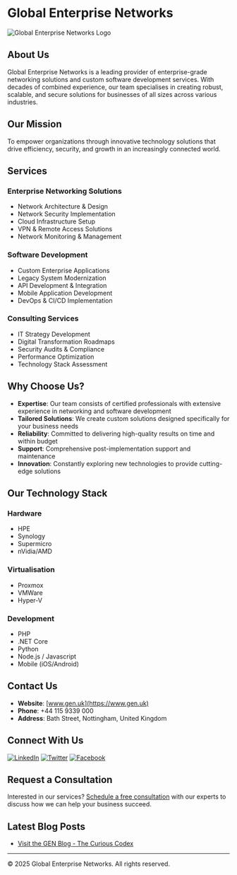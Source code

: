 # Global Enterprise Networks
![Global Enterprise Networks Logo](https://www.genwiki.org/lib/exe/fetch.php/wiki/logo.png)

## About Us

Global Enterprise Networks is a leading provider of enterprise-grade networking solutions and custom software development services. With decades of combined experience, our team specialises in creating robust, scalable, and secure solutions for businesses of all sizes across various industries.

## Our Mission

To empower organizations through innovative technology solutions that drive efficiency, security, and growth in an increasingly connected world.

## Services

### Enterprise Networking Solutions
- Network Architecture & Design
- Network Security Implementation
- Cloud Infrastructure Setup
- VPN & Remote Access Solutions
- Network Monitoring & Management

### Software Development
- Custom Enterprise Applications
- Legacy System Modernization
- API Development & Integration
- Mobile Application Development
- DevOps & CI/CD Implementation

### Consulting Services
- IT Strategy Development
- Digital Transformation Roadmaps
- Security Audits & Compliance
- Performance Optimization
- Technology Stack Assessment

## Why Choose Us?

- **Expertise**: Our team consists of certified professionals with extensive experience in networking and software development
- **Tailored Solutions**: We create custom solutions designed specifically for your business needs
- **Reliability**: Committed to delivering high-quality results on time and within budget
- **Support**: Comprehensive post-implementation support and maintenance
- **Innovation**: Constantly exploring new technologies to provide cutting-edge solutions

## Our Technology Stack

### Hardware
- HPE
- Synology
- Supermicro
- nVidia/AMD

### Virtualisation
- Proxmox
- VMWare
- Hyper-V

### Development
- PHP
- .NET Core
- Python
- Node.js / Javascript
- Mobile (iOS/Android)

## Contact Us

- **Website**: [www.gen.uk](https://www.gen.uk)
- **Phone**: +44 115 9339 000
- **Address**: Bath Street, Nottingham, United Kingdom

## Connect With Us

[![LinkedIn](https://img.shields.io/badge/LinkedIn-0077B5?style=for-the-badge&logo=linkedin&logoColor=white)](https://www.linkedin.com/company/gen-partnership)
[![Twitter](https://img.shields.io/badge/Twitter-1DA1F2?style=for-the-badge&logo=twitter&logoColor=white)](https://twitter.com/GEN_NET_UK)
[![Facebook](https://img.shields.io/badge/Facebook-1877F2?style=for-the-badge&logo=facebook&logoColor=white)](https://facebook.com/GlobalEnterpriseNetwork)

## Request a Consultation

Interested in our services? [Schedule a free consultation](https://www.gen.uk/index.php?page=About&option=Contact) with our experts to discuss how we can help your business succeed.

## Latest Blog Posts

- [Visit the GEN Blog - The Curious Codex](https://www.gen.uk/index.php?page=Home&option=Blog)

---

© 2025 Global Enterprise Networks. All rights reserved.

